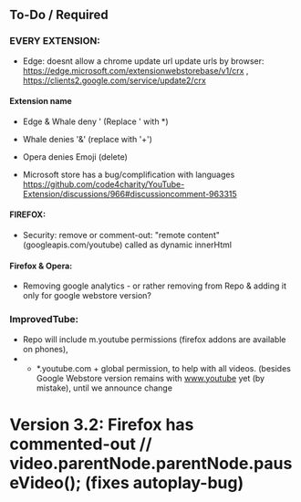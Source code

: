 ## To-Do / Required 
### EVERY EXTENSION: 
- Edge: doesnt allow a chrome update url 
  update urls by browser: https://edge.microsoft.com/extensionwebstorebase/v1/crx ,  https://clients2.google.com/service/update2/crx 

#### Extension name
   - Edge & Whale deny '  (Replace ' with *) 
   - Whale denies '&' (replace with '+')  
   - Opera denies Emoji (delete)

- Microsoft store has a bug/complification with languages https://github.com/code4charity/YouTube-Extension/discussions/966#discussioncomment-963315

#### FIREFOX: 

- Security: remove or comment-out:  "remote content" (googleapis.com/youtube) called as dynamic innerHtml

#### Firefox & Opera:   

- Removing google analytics - or rather removing from Repo & adding it only for google webstore version?

### ImprovedTube:
- Repo will include m.youtube permissions (firefox addons are available on phones),  
 - + *.youtube.com  + global permission, to help with all videos. 
     (besides Google Webstore version remains with www.youtube yet (by mistake), until we announce change

# Version 3.2: Firefox has commented-out  // video.parentNode.parentNode.pauseVideo();  (fixes autoplay-bug)
